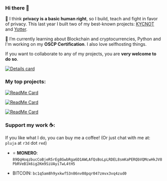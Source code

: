 ### Hi there 👋

🔭 I think **privacy is a basic human right**, so I build, teach and fight in favor of privacy. This last year I built two of my best-known projects: [KYCNOT](https://github.com/pluja/kycnot) and [Yotter](https://github.com/ytorg/yotter).

🌱 I’m currently learning about Blockchain and cryptocurrencies, Python and I'm working on my **OSCP Certification**. I also love selfhosting things.

If you want to collaborate to any of my projects, you are **very welcome to do so**. 

<a href="https://github.com/pluja">
    <img align="center" src="https://github-readme-stats.vercel.app/api?username=pluja&show_icons=true&theme=dark" alt="Details card" />
</a>

### My top projects:

[![ReadMe Card](https://github-readme-stats.vercel.app/api/pin/?username=ytorg&repo=yotter&theme=dark)](https://github.com/ytorg/yotter)

[![ReadMe Card](https://github-readme-stats.vercel.app/api/pin/?username=pluja&repo=kycnot&theme=dark)](https://github.com/pluja/kycnot)

[![ReadMe Card](https://github-readme-stats.vercel.app/api/pin/?username=pluja&repo=awesome-privacy&theme=dark)](https://github.com/pluja/awesome-privacy)

### Support my work ☕:

If you like what I do, you can buy me a coffee! (Or just chat with me at: `pluja` at `r3d` dot `red`)

* ⭐ **MONERO**: `89QqHoqzbucCoBjeR5rEg8GwbRga6D1AWLAfQsBoLpLRDEL8smKaPERQbVQMcwHkJV8PbRVeB1k6ig2Km9SiUAyiTwL4tH5`

* BITCOIN: `bc1q5am8h9yxkwf53n86nv08pqr047zmvx3vq4zud0`

